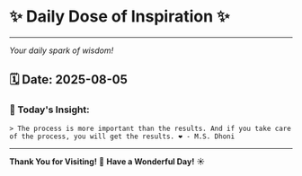 # ✨ Daily Dose of Inspiration ✨

--- 

_Your daily spark of wisdom!_

## 🗓️ Date: **2025-08-05**

### 💬 Today's Insight:
```
> The process is more important than the results. And if you take care of the process, you will get the results. ❤️ - M.S. Dhoni
```

--- 

**Thank You for Visiting!** 🙏
**Have a Wonderful Day!** ☀️
